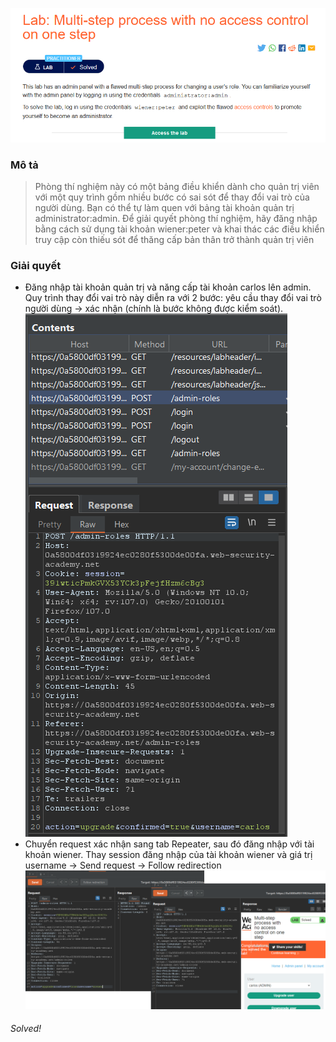 ![](img/39.png)
### Mô tả 
> Phòng thí nghiệm này có một bảng điều khiển dành cho quản trị viên với một quy trình gồm nhiều bước có sai sót để thay đổi vai trò của người dùng. Bạn có thể tự làm quen với bảng tài khoản quản trị administrator:admin.
Để giải quyết phòng thí nghiệm, hãy đăng nhập bằng cách sử dụng tài khoản wiener:peter và khai thác các điều khiển truy cập còn thiếu sót để thăng cấp bản thân trở thành quản trị viên
### Giải quyết
- Đăng nhập tài khoản quản trị và năng cấp tài khoản carlos lên admin. Quy trình thay đổi vai trò này diễn ra với 2 bước: yêu cầu thay đổi vai trò người dùng -> xác nhận (chính là bước không được kiểm soát).                                                                                         
![](img/40.png)
- Chuyển request xác nhận sang tab Repeater, sau đó đăng nhập với tài khoản wiener. Thay session đăng nhập của tài khoản wiener và giá trị username -> Send request -> Follow redirection 
![](img/41.png)
###### Solved!

